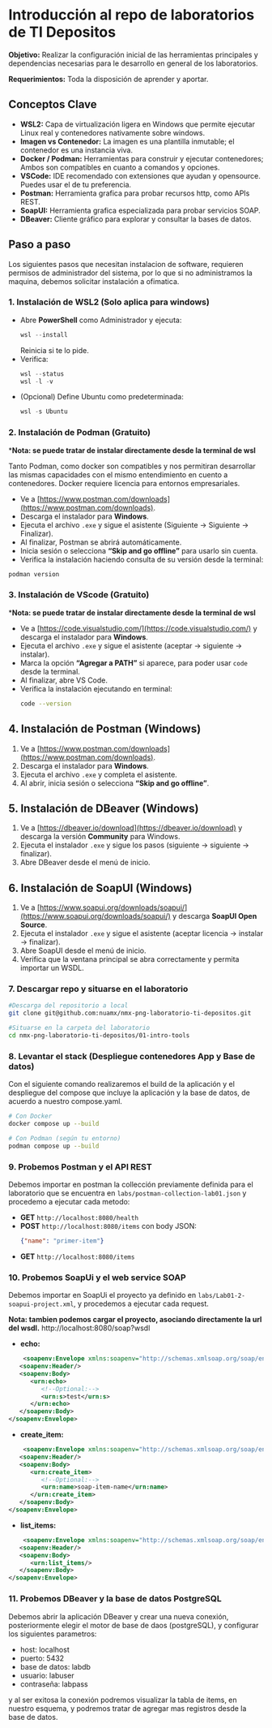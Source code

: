 # Introducción al repo de laboratorios de TI Depositos 

**Objetivo:** Realizar la configuración inicial de las herramientas principales y dependencias necesarias para le desarrollo en general de los laboratorios.

**Requerimientos:** Toda la disposición de aprender y aportar.

## Conceptos Clave

- **WSL2:** Capa de virtualización ligera en Windows que permite ejecutar Linux real y contenedores nativamente sobre windows.  
- **Imagen vs Contenedor:** La imagen es una plantilla inmutable; el contenedor es una instancia viva.  
- **Docker / Podman:** Herramientas para construir y ejecutar contenedores; Ambos son compatibles en cuanto a comandos y opciones.   
- **VSCode:** IDE recomendado con extensiones que ayudan y opensource. Puedes usar el de tu preferencia.
- **Postman:** Herramienta grafica para probar recursos http, como APIs REST.  
- **SoapUI:** Herramienta grafica especializada para probar servicios SOAP. 
- **DBeaver:** Cliente gráfico para explorar y consultar la bases de datos.  

## Paso a paso

Los siguientes pasos que necesitan instalacion de software, requieren permisos de administrador del sistema, por lo que si no administramos la maquina, debemos solicitar instalación a ofimatica.

### 1. Instalación de WSL2 (Solo aplica para windows)

- Abre **PowerShell** como Administrador y ejecuta:
  ```powershell
  wsl --install
  ```
  Reinicia si te lo pide.
- Verifica:
  ```powershell
  wsl --status
  wsl -l -v
  ```
- (Opcional) Define Ubuntu como predeterminada:
  ```powershell
  wsl -s Ubuntu
  ```

### 2. Instalación de Podman (Gratuito)

***Nota: se puede tratar de instalar directamente desde la terminal de wsl**

Tanto Podman, como docker son compatibles y nos permitiran desarrollar las mismas capacidades con el mismo entendimiento en cuento a contenedores. Docker requiere licencia para entornos empresariales.

- Ve a [https://www.postman.com/downloads](https://www.postman.com/downloads).  
- Descarga el instalador para **Windows**.  
- Ejecuta el archivo `.exe` y sigue el asistente (Siguiente → Siguiente → Finalizar).  
- Al finalizar, Postman se abrirá automáticamente.  
- Inicia sesión o selecciona **“Skip and go offline”** para usarlo sin cuenta.  
- Verifica la instalación haciendo consulta de su versión desde la terminal:
```bash
podman version
```
### 3. Instalación de VScode (Gratuito)

***Nota: se puede tratar de instalar directamente desde la terminal de wsl**

- Ve a [https://code.visualstudio.com/](https://code.visualstudio.com/) y descarga el instalador para **Windows**.  
- Ejecuta el archivo `.exe` y sigue el asistente (aceptar → siguiente → instalar).  
- Marca la opción **“Agregar a PATH”** si aparece, para poder usar `code` desde la terminal.  
- Al finalizar, abre VS Code.  
- Verifica la instalación ejecutando en terminal:
  ```bash
  code --version
  ```

## 4. Instalación de Postman (Windows)

1. Ve a [https://www.postman.com/downloads](https://www.postman.com/downloads).  
2. Descarga el instalador para **Windows**.  
3. Ejecuta el archivo `.exe` y completa el asistente.  
4. Al abrir, inicia sesión o selecciona **“Skip and go offline”**.  

## 5. Instalación de DBeaver (Windows)

1. Ve a [https://dbeaver.io/download](https://dbeaver.io/download) y descarga la versión **Community** para Windows.  
2. Ejecuta el instalador `.exe` y sigue los pasos (siguiente → siguiente → finalizar).  
3. Abre DBeaver desde el menú de inicio.

## 6. Instalación de SoapUI (Windows)

1. Ve a [https://www.soapui.org/downloads/soapui/](https://www.soapui.org/downloads/soapui/) y descarga **SoapUI Open Source**.  
2. Ejecuta el instalador `.exe` y sigue el asistente (aceptar licencia → instalar → finalizar).  
3. Abre SoapUI desde el menú de inicio.  
4. Verifica que la ventana principal se abra correctamente y permita importar un WSDL.

### 7. Descargar repo y situarse en el laboratorio

```bash
#Descarga del repositorio a local
git clone git@github.com:nuamx/nmx-png-laboratorio-ti-depositos.git

#Situarse en la carpeta del laboratorio
cd nmx-png-laboratorio-ti-depositos/01-intro-tools
```

### 8. Levantar el stack (Despliegue contenedores App y Base de datos)
Con el siguiente comando realizaremos el build de la aplicación y el despliegue del compose que incluye la aplicación y la base de datos, de acuerdo a nuestro compose.yaml.

```bash
# Con Docker
docker compose up --build

# Con Podman (según tu entorno)
podman compose up --build
```

### 9. Probemos Postman y el API REST

Debemos importar en postman la collección previamente definida para el laboratorio que se encuentra en `labs/postman-collection-lab01.json` y procedemo a ejecutar cada metodo:

- **GET** `http://localhost:8080/health`
- **POST** `http://localhost:8080/items` con body JSON:
  ```json
  {"name": "primer-item"}
  ```
- **GET** `http://localhost:8080/items`

### 10. Probemos SoapUi y el web service SOAP

Debemos importar en SoapUi el proyecto ya definido en `labs/Lab01-2-soapui-project.xml`, y procedemos a ejecutar cada request.

**Nota: tambien podemos cargar el proyecto, asociando directamente la url del wsdl.** http://localhost:8080/soap?wsdl

- **echo:**
```XML
    <soapenv:Envelope xmlns:soapenv="http://schemas.xmlsoap.org/soap/envelope/" xmlns:urn="urn:lab.soap">
   <soapenv:Header/>
   <soapenv:Body>
      <urn:echo>
         <!--Optional:-->
         <urn:s>test</urn:s>
      </urn:echo>
   </soapenv:Body>
</soapenv:Envelope>
```
- **create_item:**
```XML
    <soapenv:Envelope xmlns:soapenv="http://schemas.xmlsoap.org/soap/envelope/" xmlns:urn="urn:lab.soap">
   <soapenv:Header/>
   <soapenv:Body>
      <urn:create_item>
         <!--Optional:-->
         <urn:name>soap-item-name</urn:name>
      </urn:create_item>
   </soapenv:Body>
</soapenv:Envelope>
```
- **list_items:**
```XML
    <soapenv:Envelope xmlns:soapenv="http://schemas.xmlsoap.org/soap/envelope/" xmlns:urn="urn:lab.soap">
   <soapenv:Header/>
   <soapenv:Body>
      <urn:list_items/>
   </soapenv:Body>
</soapenv:Envelope>
```

### 11. Probemos DBeaver y la base de datos PostgreSQL

Debemos abrir la aplicación DBeaver y crear una nueva conexión, posteriormente elegir el motor de base de daos (postgreSQL), y configurar los siguientes parametros:

- host: localhost
- puerto: 5432
- base de datos: labdb
- usuario: labuser
- contraseña: labpass

y al ser exitosa la conexión podremos visualizar la tabla de items, en nuestro esquema, y podremos tratar de agregar mas registros desde la base de datos.

